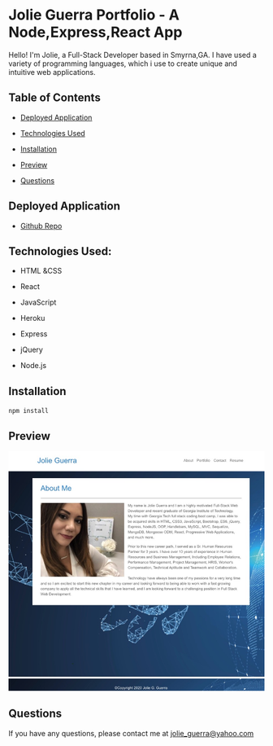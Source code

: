 # Jolie Guerra Portfolio - A Node,Express,React App

Hello! I'm Jolie, a Full-Stack Developer based in Smyrna,GA. I have used a variety of programming languages, which i use to create unique and intuitive web applications. 

## Table of Contents
* [Deployed Application](#deployed-application)

* [Technologies Used](#technologies-used)

* [Installation](#installation)

* [Preview](#preview)

* [Questions](#questions)



## Deployed Application
* [Github Repo](https://github.com/jguerra21/react-portfolio)

## Technologies Used:

* HTML &CSS

* React

* JavaScript

* Heroku

* Express

* jQuery

* Node.js

## Installation
```
npm install
```

## Preview
![](/src/assets/images/image-1.jpeg)

## Questions
If you have any questions, please contact me at jolie_guerra@yahoo.com
